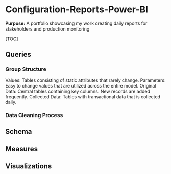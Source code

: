 # Configuration-Reports-Power-BI

**Purpose:** A portfolio showcasing my work creating daily reports for stakeholders and production monitoring

[TOC]

## Queries

### Group Structure

Values: Tables consisting of static attributes that rarely change.
Parameters: Easy to change values that are utilized across the entire model.
Original Data: Central tables containing key columns.  New records are added frequently.
Collected Data: Tables with transactional data that is collected daily.

### Data Cleaning Process



## Schema

## Measures

## Visualizations

